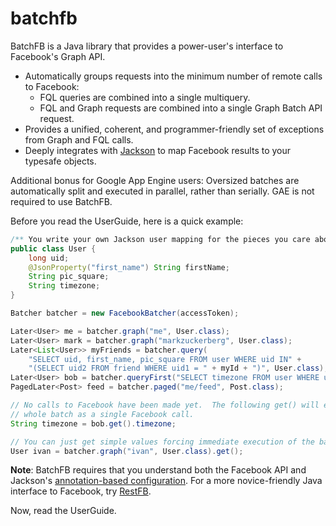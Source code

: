 # batchfb

BatchFB is a Java library that provides a power-user's interface to Facebook's Graph API.

  * Automatically groups requests into the minimum number of remote calls to Facebook:
    * FQL queries are combined into a single multiquery.
    * FQL and Graph requests are combined into a single Graph Batch API request.
  * Provides a unified, coherent, and programmer-friendly set of exceptions from Graph and FQL calls.
  * Deeply integrates with [Jackson](http://jackson.codehaus.org/) to map Facebook results to your typesafe objects.

Additional bonus for Google App Engine users:  Oversized batches are automatically split and executed in parallel, rather than serially.  GAE is not required to use BatchFB.

Before you read the UserGuide, here is a quick example:

```java
/** You write your own Jackson user mapping for the pieces you care about */
public class User {
    long uid;
    @JsonProperty("first_name") String firstName;
    String pic_square;
    String timezone;
}

Batcher batcher = new FacebookBatcher(accessToken);

Later<User> me = batcher.graph("me", User.class);
Later<User> mark = batcher.graph("markzuckerberg", User.class);
Later<List<User>> myFriends = batcher.query(
    "SELECT uid, first_name, pic_square FROM user WHERE uid IN" +
    "(SELECT uid2 FROM friend WHERE uid1 = " + myId + ")", User.class);
Later<User> bob = batcher.queryFirst("SELECT timezone FROM user WHERE uid = " + bobsId, User.class);
PagedLater<Post> feed = batcher.paged("me/feed", Post.class);

// No calls to Facebook have been made yet.  The following get() will execute the
// whole batch as a single Facebook call.
String timezone = bob.get().timezone;

// You can just get simple values forcing immediate execution of the batch at any time.
User ivan = batcher.graph("ivan", User.class).get();
```

**Note**:  BatchFB requires that you understand both the Facebook API and Jackson's [annotation-based configuration](http://wiki.fasterxml.com/JacksonAnnotations).
For a more novice-friendly Java interface to Facebook, try [RestFB](http://www.restfb.com).

Now, read the UserGuide.
